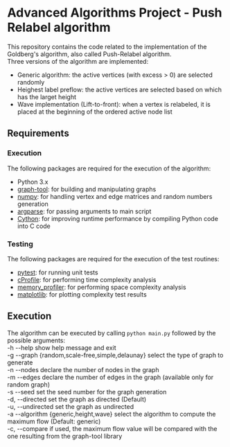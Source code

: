 # Advanced Algorithms Project - Push Relabel algorithm
This repository contains the code related to the implementation of the 
Goldberg's algorithm, also called Push-Relabel algorithm.<br />
Three versions of the algorithm are implemented:
* Generic algorithm: the active vertices (with excess > 0) are selected randomly
* Heighest label preflow: the active vertices are selected based on which has the larget height
* Wave implementation (Lift-to-front): when a vertex is relabeled, 
it is placed at the beginning of the ordered active node list <br>

## Requirements
### Execution
The following packages are required for the execution of the algorithm:
* Python 3.x
* [graph-tool](https://graph-tool.skewed.de/): for building and manipulating graphs
* [numpy](http://www.numpy.org/): for handling vertex and edge matrices
and random numbers generation
* [argparse](https://docs.python.org/3/library/argparse.html): for passing arguments to main script
* [Cython](http://cython.org/): for improving runtime performance by compiling Python code into C code

### Testing
The following packages are required for the execution of the test routines:
* [pytest](https://docs.pytest.org/en/latest/): for running unit tests
* [cProfile](https://docs.python.org/3/library/profile.html): for performing time complexity analysis
* [memory_profiler](https://pypi.org/project/memory_profiler/): for performing space complexity analysis
* [matplotlib](https://matplotlib.org/): for plotting complexity test results

## Execution
The algorithm can be executed by calling `python main.py`
followed by the possible arguments:<br>
 -h --help            show help message and exit <br>
 -g --graph {random,scale-free,simple,delaunay} select the type of graph to generate <br>
 -n --nodes <NODES> declare the number of nodes in the graph <br>
 -m --edges <EDGES> declare the number of edges in the graph (available only for random graph) <br>
 -s --seed <SEED> set the seed number for the graph generation <br>
 -d, --directed set the graph as directed (Default) <br>
 -u, --undirected set the graph as undirected <br>
 -a --algorithm {generic,height,wave} select the algorithm to compute the maximum flow (Default: generic) <br>
 -c, --compare if used, the maximum flow value will be compared with the one resulting from the graph-tool library 